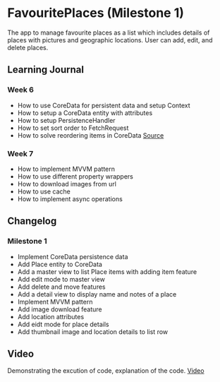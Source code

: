 #  FavouritePlaces (Milestone 1)

The app to manage favourite places as a list which includes details of places with pictures and geographic locations. User can add, edit, and delete places.

## Learning Journal

### Week 6

- How to use CoreData for persistent data and setup Context
- How to setup a CoreData entity with attributes
- How to setup PersistenceHandler
- How to set sort order to FetchRequest
- How to solve reordering items in CoreData [Source](https://stackoverflow.com/questions/59742218/swiftui-reorder-coredata-objects-in-list)

### Week 7

- How to implement MVVM pattern
- How to use different property wrappers
- How to download images from url
- How to use cache
- How to implement async operations

## Changelog

### Milestone 1

- Implement CoreData persistence data
- Add Place entity to CoreData
- Add a master view to list Place items with adding item feature
- Add edit mode to master view
- Add delete and move features
- Add a detail view to display name and notes of a place
- Implement MVVM pattern
- Add image download feature
- Add location attributes
- Add eidt mode for place details
- Add thumbnail image and location details to list row

## Video

Demonstrating the excution of code, explanation of the code.
[Video]()
